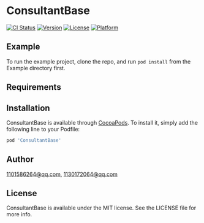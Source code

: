 # ConsultantBase

[![CI Status](http://img.shields.io/travis/1101586264@qq.com/ConsultantBase.svg?style=flat)](https://travis-ci.org/1101586264@qq.com/ConsultantBase)
[![Version](https://img.shields.io/cocoapods/v/ConsultantBase.svg?style=flat)](http://cocoapods.org/pods/ConsultantBase)
[![License](https://img.shields.io/cocoapods/l/ConsultantBase.svg?style=flat)](http://cocoapods.org/pods/ConsultantBase)
[![Platform](https://img.shields.io/cocoapods/p/ConsultantBase.svg?style=flat)](http://cocoapods.org/pods/ConsultantBase)

## Example

To run the example project, clone the repo, and run `pod install` from the Example directory first.

## Requirements

## Installation

ConsultantBase is available through [CocoaPods](http://cocoapods.org). To install
it, simply add the following line to your Podfile:

```ruby
pod 'ConsultantBase'
```

## Author

1101586264@qq.com, 1130172064@qq.com

## License

ConsultantBase is available under the MIT license. See the LICENSE file for more info.
